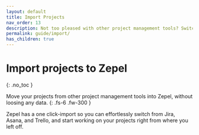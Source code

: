 ```yaml
---
layout: default
title: Import Projects
nav_order: 13
description: Not too pleased with other project management tools? Switch to Zepel for FREE. Import projects without data loss.
permalink: guide/import/
has_children: true
---
```


# Import projects to Zepel
{: .no_toc }

Move your projects from other project management tools into Zepel, without loosing any data. 
{: .fs-6 .fw-300 }

Zepel has a one click-import so you can effortlessly switch from Jira, Asana, and Trello, and start working on your projects right from where you left off.